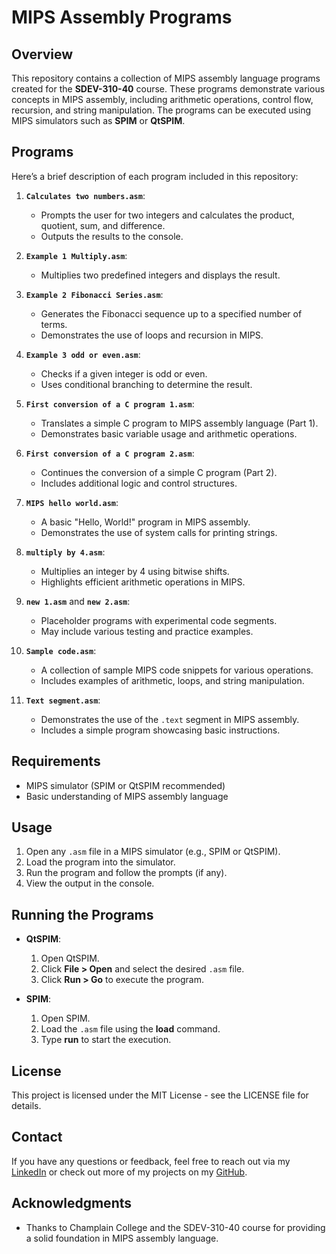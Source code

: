 # MIPS Assembly Programs

## Overview
This repository contains a collection of MIPS assembly language programs created for the **SDEV-310-40** course. These programs demonstrate various concepts in MIPS assembly, including arithmetic operations, control flow, recursion, and string manipulation. The programs can be executed using MIPS simulators such as **SPIM** or **QtSPIM**.

## Programs
Here’s a brief description of each program included in this repository:

1. **`Calculates two numbers.asm`**:
   - Prompts the user for two integers and calculates the product, quotient, sum, and difference.
   - Outputs the results to the console.

2. **`Example 1 Multiply.asm`**:
   - Multiplies two predefined integers and displays the result.

3. **`Example 2 Fibonacci Series.asm`**:
   - Generates the Fibonacci sequence up to a specified number of terms.
   - Demonstrates the use of loops and recursion in MIPS.

4. **`Example 3 odd or even.asm`**:
   - Checks if a given integer is odd or even.
   - Uses conditional branching to determine the result.

5. **`First conversion of a C program 1.asm`**:
   - Translates a simple C program to MIPS assembly language (Part 1).
   - Demonstrates basic variable usage and arithmetic operations.

6. **`First conversion of a C program 2.asm`**:
   - Continues the conversion of a simple C program (Part 2).
   - Includes additional logic and control structures.

7. **`MIPS hello world.asm`**:
   - A basic "Hello, World!" program in MIPS assembly.
   - Demonstrates the use of system calls for printing strings.

8. **`multiply by 4.asm`**:
   - Multiplies an integer by 4 using bitwise shifts.
   - Highlights efficient arithmetic operations in MIPS.

9. **`new 1.asm`** and **`new 2.asm`**:
   - Placeholder programs with experimental code segments.
   - May include various testing and practice examples.

10. **`Sample code.asm`**:
    - A collection of sample MIPS code snippets for various operations.
    - Includes examples of arithmetic, loops, and string manipulation.

11. **`Text segment.asm`**:
    - Demonstrates the use of the `.text` segment in MIPS assembly.
    - Includes a simple program showcasing basic instructions.

## Requirements
- MIPS simulator (SPIM or QtSPIM recommended)
- Basic understanding of MIPS assembly language

## Usage
1. Open any `.asm` file in a MIPS simulator (e.g., SPIM or QtSPIM).
2. Load the program into the simulator.
3. Run the program and follow the prompts (if any).
4. View the output in the console.

## Running the Programs
- **QtSPIM**: 
  1. Open QtSPIM.
  2. Click **File > Open** and select the desired `.asm` file.
  3. Click **Run > Go** to execute the program.

- **SPIM**:
  1. Open SPIM.
  2. Load the `.asm` file using the **load** command.
  3. Type **run** to start the execution.

## License
This project is licensed under the MIT License - see the LICENSE file for details.

## Contact
If you have any questions or feedback, feel free to reach out via my [LinkedIn](https://www.linkedin.com/in/wrichmond/) or check out more of my projects on my [GitHub](https://github.com/wrich51697).

## Acknowledgments
- Thanks to Champlain College and the SDEV-310-40 course for providing a solid foundation in MIPS assembly language.
